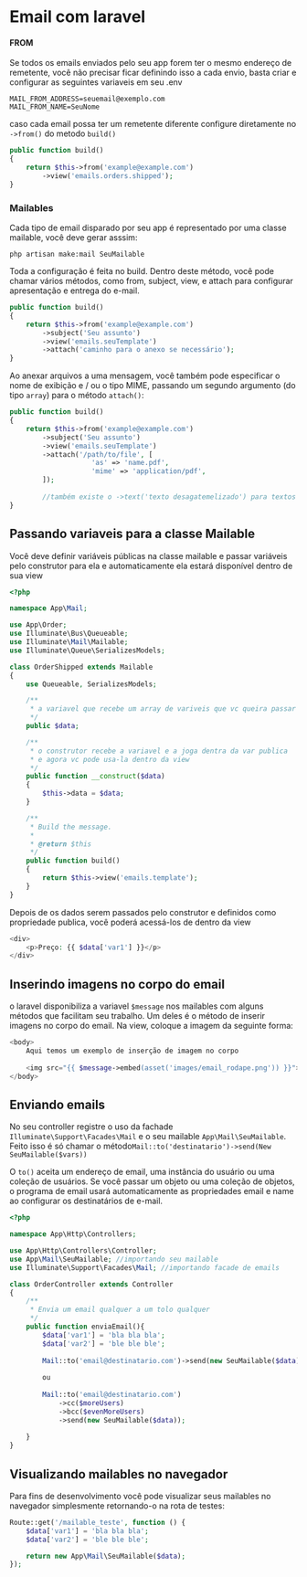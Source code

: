 # Email com laravel

#### FROM

Se todos os emails enviados pelo seu app forem ter o mesmo endereço de remetente, você não precisar ficar definindo isso a cada envio, basta criar e configurar as seguintes variaveis em seu .env

	MAIL_FROM_ADDRESS=seuemail@exemplo.com
	MAIL_FROM_NAME=SeuNome
	
caso cada email possa ter um remetente diferente configure diretamente no `->from()` do metodo `build()`

```php
public function build()
{
    return $this->from('example@example.com')
        ->view('emails.orders.shipped');
}
```

### Mailables

Cada tipo de email disparado por seu app é representado por uma classe mailable, você deve gerar asssim:
	
	php artisan make:mail SeuMailable
	
Toda a configuração é feita no build. Dentro deste método, você pode chamar vários métodos, como from, subject, view, e attach para configurar apresentação e entrega do e-mail.

```php
public function build()
{
    return $this->from('example@example.com')
        ->subject('Seu assunto')
        ->view('emails.seuTemplate')
        ->attach('caminho para o anexo se necessário');
}

```

Ao anexar arquivos a uma mensagem, você também pode especificar o nome de exibição e / ou o tipo MIME, passando um segundo argumento (do tipo `array`) para o método `attach()`:

```php
public function build()
{
    return $this->from('example@example.com')
        ->subject('Seu assunto')
        ->view('emails.seuTemplate')
        ->attach('/path/to/file', [
                    'as' => 'name.pdf',
                    'mime' => 'application/pdf',
        ]);
        
        //também existe o ->text('texto desagatemelizado') para textos planos
}

```

## Passando variaveis para a classe Mailable

Você deve definir variáveis públicas na classe mailable e passar variáveis pelo construtor para ela e automaticamente ela estará disponível dentro de sua view
 
```php
<?php

namespace App\Mail;

use App\Order;
use Illuminate\Bus\Queueable;
use Illuminate\Mail\Mailable;
use Illuminate\Queue\SerializesModels;

class OrderShipped extends Mailable
{
    use Queueable, SerializesModels;

    /**
     * a variavel que recebe um array de variveis que vc queira passar
     */
    public $data;

    /**
     * o construtor recebe a variavel e a joga dentra da var publica
     * e agora vc pode usa-la dentro da view
     */
    public function __construct($data)
    {
        $this->data = $data;
    }

    /**
     * Build the message.
     *
     * @return $this
     */
    public function build()
    {
        return $this->view('emails.template');
    }
}
```

Depois de os dados serem passados pelo construtor e definidos como propriedade publica, você poderá acessá-los de dentro da view

```php    
<div>
    <p>Preço: {{ $data['var1'] }}</p>
</div>
```

## Inserindo imagens no corpo do email

o laravel disponibiliza a variavel `$message` nos mailables com alguns métodos que facilitam seu trabalho. Um deles é o método de inserir imagens no corpo do email. Na view, coloque a imagem da seguinte forma:

```php
<body>
    Aqui temos um exemplo de inserção de imagem no corpo
    
    <img src="{{ $message->embed(asset('images/email_rodape.png')) }}">
</body>
```

## Enviando emails

No seu controller registre o uso da fachade `Illuminate\Support\Facades\Mail` e o seu mailable `App\Mail\SeuMailable`. Feito isso é só chamar o método`Mail::to('destinatario')->send(New SeuMailable($vars))`

O `to()` aceita um endereço de email, uma instância do usuário ou uma coleção de usuários. Se você passar um objeto ou uma coleção de objetos, o programa de email usará automaticamente as propriedades email e name ao configurar os destinatários de e-mail.

```php
<?php

namespace App\Http\Controllers;

use App\Http\Controllers\Controller;
use App\Mail\SeuMailable; //importando seu mailable
use Illuminate\Support\Facades\Mail; //importando facade de emails

class OrderController extends Controller
{
    /**
     * Envia um email qualquer a um tolo qualquer
     */
    public function enviaEmail(){
        $data['var1'] = 'bla bla bla';
        $data['var2'] = 'ble ble ble';
        
        Mail::to('email@destinatario.com')->send(new SeuMailable($data));
        
        ou
        
        Mail::to('email@destinatario.com')
            ->cc($moreUsers)
            ->bcc($evenMoreUsers)
            ->send(new SeuMailable($data));
        
    }
}
```

## Visualizando mailables no navegador

Para fins de desenvolvimento você pode visualizar seus mailables no navegador simplesmente retornando-o na rota de testes:

```php
Route::get('/mailable_teste', function () {
    $data['var1'] = 'bla bla bla';
    $data['var2'] = 'ble ble ble';

    return new App\Mail\SeuMailable($data);
});
```
